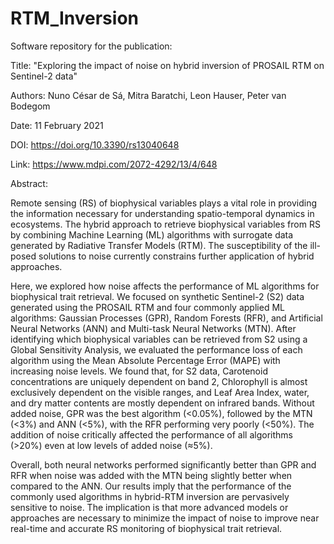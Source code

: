 # RTM_Inversion
Software repository for the publication: 

Title: "Exploring the impact of noise on hybrid inversion of PROSAIL RTM on Sentinel-2 data"

Authors: Nuno César de Sá, Mitra Baratchi, Leon Hauser, Peter van Bodegom

Date: 11 February 2021

DOI: https://doi.org/10.3390/rs13040648

Link: https://www.mdpi.com/2072-4292/13/4/648

Abstract:

Remote sensing (RS) of biophysical variables plays a vital role in providing the information necessary for understanding spatio-temporal dynamics in ecosystems. The hybrid approach to retrieve biophysical variables from RS by combining Machine Learning (ML) algorithms with surrogate data generated by Radiative Transfer Models (RTM). The susceptibility of the ill-posed solutions to noise currently constrains further application of hybrid approaches. 

Here, we explored how noise affects the performance of ML algorithms for biophysical trait retrieval. We focused on synthetic Sentinel-2 (S2) data generated using the PROSAIL RTM and four commonly applied ML algorithms: Gaussian Processes (GPR), Random Forests (RFR), and Artificial Neural Networks (ANN) and Multi-task Neural Networks (MTN). After identifying which biophysical variables can be retrieved from S2 using a Global Sensitivity Analysis, we evaluated the performance loss of each algorithm using the Mean Absolute Percentage Error (MAPE) with increasing noise levels. We found that, for S2 data, Carotenoid concentrations are uniquely dependent on band 2, Chlorophyll is almost exclusively dependent on the visible ranges, and Leaf Area Index, water, and dry matter contents are mostly dependent on infrared bands. Without added noise, GPR was the best algorithm (<0.05%), followed by the MTN (<3%) and ANN (<5%), with the RFR performing very poorly (<50%). The addition of noise critically affected the performance of all algorithms (>20%) even at low levels of added noise (≈5%). 

Overall, both neural networks performed significantly better than GPR and RFR when noise was added with the MTN being slightly better when compared to the ANN. Our results imply that the performance of the commonly used algorithms in hybrid-RTM inversion are pervasively sensitive to noise. The implication is that more advanced models or approaches are necessary to minimize the impact of noise to improve near real-time and accurate RS monitoring of biophysical trait retrieval.
